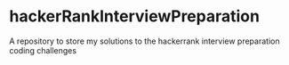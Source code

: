 # hackerRankInterviewPreparation
A repository to store my solutions to the hackerrank interview preparation coding challenges
